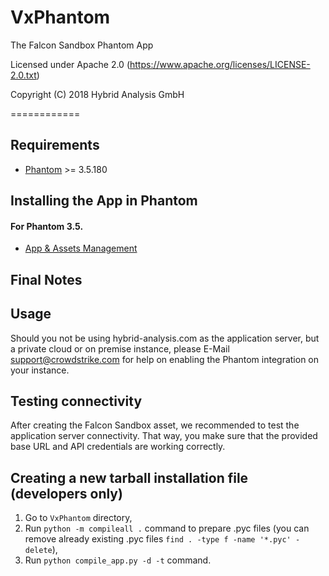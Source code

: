 # VxPhantom

The Falcon Sandbox Phantom App

Licensed under Apache 2.0 (https://www.apache.org/licenses/LICENSE-2.0.txt)

Copyright (C) 2018 Hybrid Analysis GmbH

============

## Requirements

- [Phantom](https://phantom.us) >= 3.5.180

Installing the App in Phantom
---

#### For Phantom 3.5.

- [App & Assets Management](https://my.phantom.us/3.5/docs/admin/apps_assets)

## Final Notes

Usage
--
Should you not be using hybrid-analysis.com as the application server, but a private cloud or on premise instance, please E-Mail support@crowdstrike.com for help on enabling the Phantom integration on your instance.

Testing connectivity
---

After creating the Falcon Sandbox asset, we recommended to test the application server connectivity. That way,
you make sure that the provided base URL and API credentials are working correctly.

Creating a new tarball installation file (developers only)
---

1. Go to `VxPhantom` directory,
2. Run `python -m compileall .` command to prepare .pyc files (you can remove already existing .pyc files `find . -type f -name '*.pyc' -delete`),
3. Run `python compile_app.py -d -t` command.

